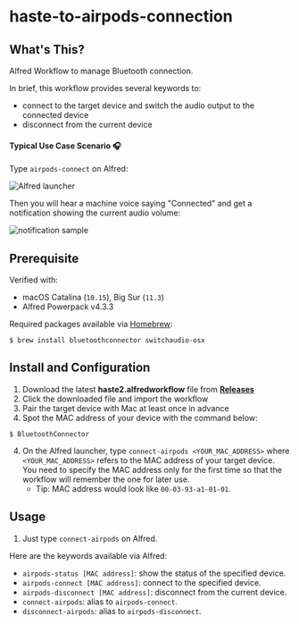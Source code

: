 # haste-to-airpods-connection

## What's This?

Alfred Workflow to manage Bluetooth connection. 

In brief, this workflow provides several keywords to:

* connect to the target device and switch the audio output to the connected device
* disconnect from the current device

#### Typical Use Case Scenario 🎧

Type `airpods-connect` on Alfred:

![Alfred launcher](/../main/showcase/alfred-launcher.png?raw=true)

Then you will hear a machine voice saying "Connected" and get a notification showing the current audio volume:

![notification sample](/../main/showcase/notifications.png?raw=true)

## Prerequisite

Verified with:

* macOS Catalina (`10.15`), Big Sur (`11.3`)
* Alfred Powerpack v4.3.3

Required packages available via [Homebrew](https://brew.sh/):

```shell
$ brew install bluetoothconnector switchaudio-osx
```

## Install and Configuration

1. Download the latest **haste2.alfredworkflow** file from [**Releases**](https://github.com/announce/haste-to-airpods-connection/releases)
1. Click the downloaded file and import the workflow
1. Pair the target device with Mac at least once in advance
1. Spot the MAC address of your device with the command below:

```shell
$ BluetoothConnector
```

4. On the Alfred launcher, type `connect-airpods <YOUR_MAC_ADDRESS>` where `<YOUR_MAC_ADDRESS>` refers to the MAC address of your target device. You need to specify the MAC address only for the first time so that the workflow will remember the one for later use.
    * Tip: MAC address would look like `00-03-93-a1-01-01`.

## Usage

1. Just type `connect-airpods` on Alfred.

Here are the keywords available via Alfred:

* `airpods-status [MAC address]`: show the status of the specified device.
* `airpods-connect [MAC address]`: connect to the specified device.
* `airpods-disconnect [MAC address]`: disconnect from the current device.
* `connect-airpods`: alias to `airpods-connect`.
* `disconnect-airpods`: alias to `airpods-disconnect`.
